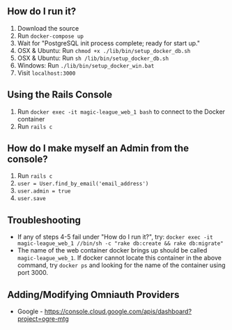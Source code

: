 ## How do I run it?

1. Download the source
2. Run `docker-compose up`
3. Wait for "PostgreSQL init process complete; ready for start up."
4. OSX & Ubuntu: Run `chmod +x ./lib/bin/setup_docker_db.sh`
5. OSX & Ubuntu: Run `sh /lib/bin/setup_docker_db.sh`
6. Windows: Run `./lib/bin/setup_docker_win.bat`
7. Visit `localhost:3000`

## Using the Rails Console

1. Run `docker exec -it magic-league_web_1 bash` to connect to the Docker container
2. Run `rails c`

## How do I make myself an Admin from the console?
1. Run `rails c`
2. `user = User.find_by_email('email_address')`
3. `user.admin = true`
4. `user.save`

## Troubleshooting

* If any of steps 4-5 fail under "How do I run it?", try: `docker exec -it magic-league_web_1 //bin/sh -c "rake db:create && rake db:migrate"`
* The name of the web container docker brings up should be called `magic-league_web_1`. If docker cannot locate this container in the above command, try `docker ps` and looking for the name of the container using port 3000.

## Adding/Modifying Omniauth Providers
* Google - https://console.cloud.google.com/apis/dashboard?project=ogre-mtg
